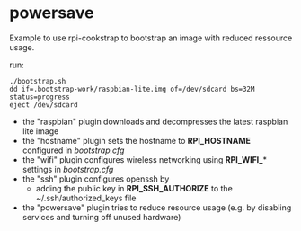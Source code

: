 
# powersave

Example to use rpi-cookstrap to bootstrap an image with reduced
ressource usage.

run:
```
./bootstrap.sh
dd if=.bootstrap-work/raspbian-lite.img of=/dev/sdcard bs=32M status=progress
eject /dev/sdcard
```

* the "raspbian" plugin downloads and decompresses the
  latest raspbian lite image
* the "hostname" plugin sets the hostname to **RPI_HOSTNAME** configured
  in *bootstrap.cfg*
* the "wifi" plugin configures wireless networking using **RPI_WIFI_***
  settings in *bootstrap.cfg*
* the "ssh" plugin configures openssh by
  * adding the public key in **RPI_SSH_AUTHORIZE** to the
    ~/.ssh/authorized_keys file
* the "powersave" plugin tries to reduce resource usage (e.g. by
  disabling services and turning off unused hardware)
